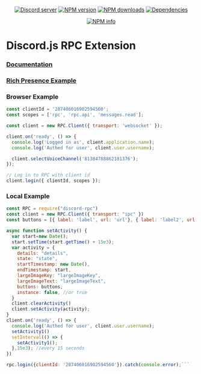 <div align="center">
  <br />
  <p>
    <a href="https://discord.gg/bRCvFy9"><img src="https://discordapp.com/api/guilds/222078108977594368/embed.png" alt="Discord server" /></a>
    <a href="https://www.npmjs.com/package/discord-rpc"><img src="https://img.shields.io/npm/v/discord-rpc.svg?maxAge=3600" alt="NPM version" /></a>
    <a href="https://www.npmjs.com/package/discord-rpc"><img src="https://img.shields.io/npm/dt/discord-rpc.svg?maxAge=3600" alt="NPM downloads" /></a>
    <a href="https://david-dm.org/discordjs/RPC"><img src="https://img.shields.io/david/discordjs/RPC.svg?maxAge=3600" alt="Dependencies" /></a>
  </p>
  <p>
    <a href="https://nodei.co/npm/discord-rpc/"><img src="https://nodei.co/npm/discord-rpc.png?downloads=true&stars=true" alt="NPM info" /></a>
  </p>
</div>

# Discord.js RPC Extension

### [Documentation](https://discord.js.org/#/docs/rpc/)

### [Rich Presence Example](https://github.com/discordjs/RPC/blob/master/example)

### __Browser__ Example

```javascript
const clientId = '287406016902594560';
const scopes = ['rpc', 'rpc.api', 'messages.read'];

const client = new RPC.Client({ transport: 'websocket' });

client.on('ready', () => {
  console.log('Logged in as', client.application.name);
  console.log('Authed for user', client.user.username);

  client.selectVoiceChannel('81384788862181376');
});

// Log in to RPC with client id
client.login({ clientId, scopes });
```

### __Local__ Example

```javascript
const RPC = require("discord-rpc")
const client = new RPC.Client({ transport: "ipc" })
const buttons = [{ label: 'label', url: 'url'}, { label: 'label2', url: 'url2'}]

async function setActivity() {
  var start=new Date();
  start.setTime(start.getTime() + 15e3);
  var activity = {
    details: "details",
    state: "state",
    startTimestamp: new Date(),
    endTimestamp: start,
    largeImageKey: "largeImageKey",
    largeImageText: "largeImageText",
    buttons: buttons,
    instance: false, //or true
  }
  client.clearActivity()
  client.setActivity(activity);
}
client.on('ready', () => {
  console.log('Authed for user', client.user.username);
  setActivity1()
  setInterval(() => {
    setActivity1();
  },15e3); //every 15 seconds
})

rpc.login({clientId: '287406016902594560'}).catch(console.error);```
